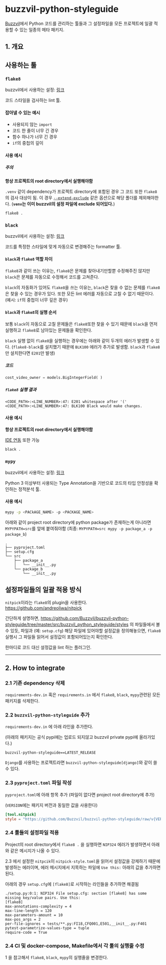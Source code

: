 
# buzzvil-python-styleguide

[Buzzvil](https://www.buzzvil.com)에서 Python 코드를 관리하는 툴들과 그 설정파일을 모든 프로젝트에 일괄 적용할 수 있는 일종의 메타 패키지.

## 1. 개요

## 사용하는 툴

### `flake8`

buzzvil에서 사용하는 설정: [링크](https://github.com/Buzzvil/buzzvil-python-styleguide/blob/master/src/buzzvil_python_styleguide/styles/flake8.toml)

코드 스타일을 검사하는 lint 툴.

#### 잡아낼 수 있는 예시

- 사용되지 않는 `import`
- 코드 한 줄이 너무 긴 경우
- 함수 하나가 너무 긴 경우
- `if`의 중첩의 깊이

#### 사용 예시

##### 주의

**항상 프로젝트의 root directory에서 실행해야함**

`.venv` 같이 dependency가 프로젝트 directory에 포함된 경우 그 코드 또한 `flake8`의 검사 대상이 됨.
이 경우 [`--extend-exclude`](https://flake8.pycqa.org/en/latest/user/options.html?highlight=exclude#cmdoption-flake8-extend-exclude) 같은 옵션으로 해당 폴더를 제외해야한다.
(**`venv`는 이미 buzzvil의 설정 파일에 exclude 되어있다.**)

```bash
flake8 .
```


### `black`

buzzvil에서 사용하는 설정: [링크](https://github.com/Buzzvil/buzzvil-python-styleguide/blob/master/src/buzzvil_python_styleguide/styles/black.toml)

코드를 특정한 스타일에 맞게 자동으로 변경해주는 formatter 툴.

#### `black`과 `flake8` 역할 차이

`flake8`과 같이 쓰는 이유는, `flake8`은 문제를 찾아내기만할뿐 수정해주진 않지만 `black`은 문제를 자동으로 수정해서 코드를 고쳐준다.

`black`의 자동화가 있어도 `flake8`을 쓰는 이유는, `black`은 찾을 수 없는 문제를 `flake8`은 찾을 수 있는 경우가 있다. 또한 모든 lint 에러를 자동으로 고칠 수 없기 때문이다. (예시: `if`의 중첩이 너무 깊은 경우)

#### `black`과 `flake8`의 실행 순서

보통 `black`이 자동으로 고칠 문제들은 `flake8`또한 찾을 수 있기 때문에 `black`을 먼저 실행하고 `flake8`로 남아있는 문제들을 확인한다.

`black` 실행 없이 `flake8`을 실행하는 경우에는 아래와 같이 두개의 에러가 발생할 수 있다. (`flake8-black`를 설치했기 때문에 `BLK100` 에러가 추가로 발생함. `black`과 `flake8`만 설치한다면 `E201`만 발생)

##### 코드

```python
cost_video_owner = models.BigIntegerField( )
```

##### `flake8` 실행 결과

```
<CODE_PATH>:<LINE_NUMBER>:47: E201 whitespace after '('
<CODE_PATH>:<LINE_NUMBER>:47: BLK100 Black would make changes.
```

#### 사용 예시

**항상 프로젝트의 root directory에서 실행해야함**

[IDE 연동](https://black.readthedocs.io/en/stable/editor_integration.html) 또한 가능

```bash
black .
```


### `mypy`

buzzvil에서 사용하는 설정: [링크](https://github.com/Buzzvil/buzzvil-python-styleguide/blob/master/src/buzzvil_python_styleguide/styles/mypy.toml)

Python 3 이상부터 사용되는 Type Annotation을 기반으로 코드의 타입 안정성을 확인하는 정적분석 툴.

#### 사용 예시

```bash
mypy -p <PACkAGE_NAME> -p <PACKAGE_NAME>
```

아래와 같이 project root directory에 python package가 존재하는게 아니라면 `MYPYPATH=src`를 앞에 붙여줘야함 (최종: `MYPYPATH=src mypy -p package_a -p package_b`)

```
.
├── pyproject.toml
├── setup.cfg
└── src
    ├── package_a
    │   └── __init__.py
    └── package_b
        └── __init__.py
```

## 설정파일들의 일괄 적용 방식

`nitpick`이라는 `flake8`의 plugin을 사용한다. https://github.com/andreoliwa/nitpick

간단하게 설명하면, https://github.com/Buzzvil/buzzvil-python-styleguide/tree/master/src/buzzvil_python_styleguide/styles 의 파일들에서 볼 수 있듯, 파일과 (예: `setup.cfg`) 해당 파일에 있어야할 설정값을 정의해놓으면, `flake8` 실행시 그 파일들 읽어서 설정값이 포함되어있는지 확인한다.

한마디로 코드 대신 설정값을 lint 하는 플러그인.

---

## 2. How to integrate

### 2.1 기존 dependency 삭제

`requirements-dev.in` 혹은 `requirements.in` 에서 `flake8`, `black`, `mypy`관련된 모든 패키지를 삭제한다.

### 2.2 `buzzvil-python-styleguide` 추가

`requirements-dev.in` 에 아래 라인을 추가한다.

(아래의 패키지는 공식 pypi에는 업로드 되지않고 buzzvil private pypi에 올라가있다.)

```
buzzvil-python-styleguide==LATEST_RELEASE
```

`Django`를 사용하는 프로젝트라면 `buzzvil-python-styleguide[django]`와 같이 쓸 수 있다.

### 2.3 `pyproject.toml` 파일 작성

`pyproject.toml`에 아래 항목 추가 (파일이 없다면 project root directory에 추가)

(`VERSION`에는 패키지 버전과 동일한 값을 사용한다)

```toml
[tool.nitpick]
style = "https://github.com/Buzzvil/buzzvil-python-styleguide/raw/v{VERSION}/src/buzzvil_python_styleguide/styles/nitpick-style.toml"
```

### 2.4 툴들의 설정파일 적용

Project의 root directory에서 `flake8 .` 을 실행하면 `NIP324` 에러가 발생하면서 아래와 같은 메시지가 나올 수 있다.

2.3 에서 설정한 `nitpcik`이 `nitpick-style.toml`을 읽어서 설정값을 강제하기 때문에 발생하는 에러이며, 에러 메시지에서 지목하는 파일에 `Use this:` 아래의 값을 추가하면 된다.

아래의 경우 `setup.cfg`에 `[flake8]`로 시작하는 라인들을 추가하면 해결됨

```
./setup.py:0:1: NIP324 File setup.cfg: section [flake8] has some missing key/value pairs. Use this:
[flake8]
max-annotations-complexity = 4
max-line-length = 120
max-parameters-amount = 10
max-pos_args = 2
per-file-ignores = tests/**.py:FI18,CFQ001,E501,__init__.py:F401
pytest-parametrize-values-type = tuple
require-code = True
```

### 2.4 CI 및 docker-compose, Makefile에서 각 툴의 실행줄 수정

1 을 참고해서 `flake8`, `black`, `mypy`의 실행줄을 변경한다.
